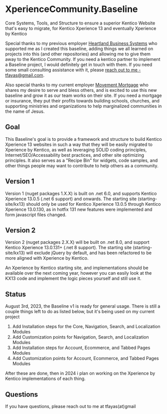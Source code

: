 # XperienceCommunity.Baseline
Core Systems, Tools, and Structure to ensure a superior Kentico Website that's easy to migrate, for Kentico Xperience 13 and eventually Xperience by Kentico

Special thanks to my previous employer [Heartland Business Systems](https://www.hbs.net) who supported me as I created this baseline, adding things we all learned on projects into this (and other repositories) and allowing me to give them away to the Kentico Community.  If you need a kentico partner to implement a Baseline project, I would definitely get in touch with them.  If you need some small consulting assistance with it, please [reach out to me - tfayas@gmail.com](mailto:tfayas@gmail.com).

Also special thanks to my current employer [Movement Mortgage](https://www.movement.com) who shares my desire to serve and bless others, and is excited to use this new baseline and grow it as our team works on their site.  If you need a mortgage or insurance, they put their profits towards building schools, churches, and supporting ministries and organizations to help marginalized communities in the name of Jesus.

## Goal
This Baseline's goal is to provide a framework and structure to build Kentico Xperience 13 websites in such a way that they will be easily migrated to Xperience by Kentico, as well as leveraging SOLID coding principles, Internet/SEO/Accessability best practices, and other site optimizing principles.  It also serves as a "Recipe Bin" for widgets, code samples, and other things people may want to contribute to help others as a community.  

## Version 1
Version 1 (nuget packages 1.X.X) is built on .net 6.0, and supports Kentico Xperience 13.0.5 (.net 6 support) and onwards.  The starting site (starting-site/kx13) should only be used for Kentico Xperience 13.0.5 through Kentico Xperience 13.0.130, as in hotfix 131 new features were implemented and form javascript files changed.

## Version 2
Version 2 (nuget packages 2.X.X) will be built on .net 8.0, and support Kentico Xperience 13.0.131+ (.net 8 support).  The starting site (starting-site/kx13) will exclude jQuery by default, and has been refactored to be more aligned with Xperience by Kentico.

An Xperience by Kentico starting site, and implementations should be available over the next coming year, however you can easily look at the KX13 code and implement the logic pieces yourself and still use it.  

## Status
August 3rd, 2023, the Baseline v1 is ready for general usage.  There is still a couple things left to do as listed below, but it's being used on my current project

1. Add Installation steps for the Core, Navigation, Search, and Localization Modules
2. Add Customization points for Navigation, Search, and Localization Modules
6. Add Installation steps for Account, Ecommerce, and Tabbed Pages Modules
7. Add Customization points for Account, Ecommerce, and Tabbed Pages Modules

After these are done, then in 2024 i plan on working on the Xperience by Kentico implementations of each thing.

## Questions
If you have questions, please reach out to me at tfayas(at)gmail
